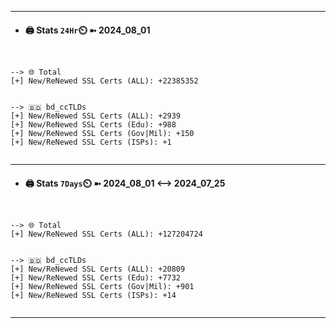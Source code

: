 

---
- #### 🖨️ **Stats** `24Hr`⏲️ ➼ 2024_08_01
```console


--> 🌐 Total
[+] New/ReNewed SSL Certs (ALL): +22385352


--> 🇧🇩 bd_ccTLDs
[+] New/ReNewed SSL Certs (ALL): +2939
[+] New/ReNewed SSL Certs (Edu): +988
[+] New/ReNewed SSL Certs (Gov|Mil): +150
[+] New/ReNewed SSL Certs (ISPs): +1


```

---
- #### 🖨️ **Stats** `7Days`⏲️ ➼ 2024_08_01 <--> 2024_07_25
```console


--> 🌐 Total
[+] New/ReNewed SSL Certs (ALL): +127204724


--> 🇧🇩 bd_ccTLDs
[+] New/ReNewed SSL Certs (ALL): +20809
[+] New/ReNewed SSL Certs (Edu): +7732
[+] New/ReNewed SSL Certs (Gov|Mil): +901
[+] New/ReNewed SSL Certs (ISPs): +14


```

---

